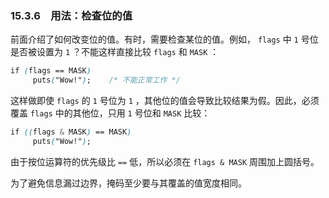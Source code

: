 ### 15.3.6　用法：检查位的值

前面介绍了如何改变位的值。有时，需要检查某位的值。例如， `flags` 中 `1` 号位是否被设置为 `1` ？不能这样直接比较 `flags` 和 `MASK` ：

```css
if (flags == MASK)
     puts("Wow!");    /* 不能正常工作 */
```

这样做即使 `flags` 的 `1` 号位为 `1` ，其他位的值会导致比较结果为假。因此，必须覆盖 `flags` 中的其他位，只用 `1` 号位和 `MASK` 比较：

```css
if ((flags & MASK) == MASK)
     puts("Wow!");
```

由于按位运算符的优先级比 `==` 低，所以必须在 `flags & MASK` 周围加上圆括号。

为了避免信息漏过边界，掩码至少要与其覆盖的值宽度相同。

